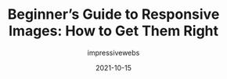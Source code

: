 ---
author: impressivewebs
date: 2021-10-15
permalink: false
publisher: codeinwp
tags:
  - guides
  - images
  - responsive-design
  - html
target_url: https://www.codeinwp.com/blog/responsive-images/
title: "Beginner’s Guide to Responsive Images: How to Get Them Right"
---